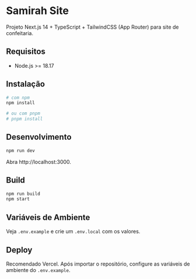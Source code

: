 # Samirah Site

Projeto Next.js 14 + TypeScript + TailwindCSS (App Router) para site de confeitaria.

## Requisitos
- Node.js >= 18.17

## Instalação

```sh
# com npm
npm install

# ou com pnpm
# pnpm install
```

## Desenvolvimento

```sh
npm run dev
```

Abra http://localhost:3000.

## Build

```sh
npm run build
npm start
```

## Variáveis de Ambiente
Veja `.env.example` e crie um `.env.local` com os valores.

## Deploy
Recomendado Vercel. Após importar o repositório, configure as variáveis de ambiente do `.env.example`.
